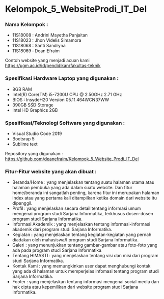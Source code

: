 # Kelompok_5_WebsiteProdi_IT_Del

### Nama Kelompok :
-	11S18008 : Andrini Mayetha Panjaitan
-	11S18023 : Jhon Videlis Simamora
-	11S18068 : Santi Sandryna
-	11S18069 : Dean Efraim

Contoh website yang menjadi acuan kami
https://ugm.ac.id/id/pendidikan/fakultas-teknik

### Spesifikasi Hardware Laptop yang digunakan :
-	8GB RAM
-	Intel(R) Core(TM) i5-7200U CPU @ 2.50GHz 2.71 GHz
-	BIOS : InsydeH20 Version 05.11.464WCN37WW
-	390GB SSD Storage
-	Intel HD Graphics 2GB

### Spesifikasi/Teknologi Software yang digunakan :
-	Visual Studio Code 2019
-	Bootsrap 5
-	Sublime text

Repository yang digunakan :
https://github.com/deanefraim/Kelompok_5_Website_Prodi_IT_Del

### Fitur-Fitur website yang akan dibuat :
-	Beranda/Home  : yang menjelaskan tentang suatu halaman utama atau halaman pembuka yang ada dalam suatu website. Dan fitur home/beranda ini sangatlah penting, karena fitur ini merupakan halaman index atau yang pertama kali ditampilkan ketika domain dari website itu dipanggil.
-	Profil        : yang menjelaskan secara detail tentang informasi umum mengenai program studi Sarjana Informatika, terkhusus dosen-dosen program studi Sarjana Informatika.
-	Informasi Akademik : yang menjelaskan tentang informasi-informasi akademik dari program studi Sarjana Informatika.
- Kegiatan : yang menjelaskan tentang kegiatan-kegiatan yang pernah diadakan oleh mahasiswa/I program studi Sarjana Informatika.
- Galeri : yang menunjukkan tentang gambar-gambar atau foto-foto yang ada pada program studi Sarjana Informatika.
- Tentang HIMASTI : yang menjelaskan tentang visi dan misi dari program studi Sarjana Informatika.
- Kontak Kami : yang memungkinkan user dapat menghubungi kontak yang ada di halaman untuk memperjelas infomasi tentang program studi Sarjana Informatika.
- Footer : yang menjelaskan tentang informasi mengenai social media dan hak cipta atau kepemilikan dari website program studi Sarjana Informatika.
